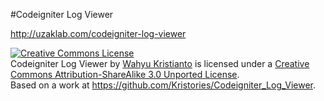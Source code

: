 #Codeigniter Log Viewer

http://uzaklab.com/codeigniter-log-viewer

<a rel="license" href="http://creativecommons.org/licenses/by-sa/3.0/deed.en_US"><img alt="Creative Commons License" style="border-width:0" src="http://i.creativecommons.org/l/by-sa/3.0/88x31.png" /></a><br /><span xmlns:dct="http://purl.org/dc/terms/" property="dct:title">Codeigniter Log Viewer</span> by <a xmlns:cc="http://creativecommons.org/ns#" href="http://uzaklab.com" property="cc:attributionName" rel="cc:attributionURL">Wahyu Kristianto</a> is licensed under a <a rel="license" href="http://creativecommons.org/licenses/by-sa/3.0/deed.en_US">Creative Commons Attribution-ShareAlike 3.0 Unported License</a>.<br />Based on a work at <a xmlns:dct="http://purl.org/dc/terms/" href="https://github.com/Kristories/Codeigniter_Log_Viewer" rel="dct:source">https://github.com/Kristories/Codeigniter_Log_Viewer</a>.
